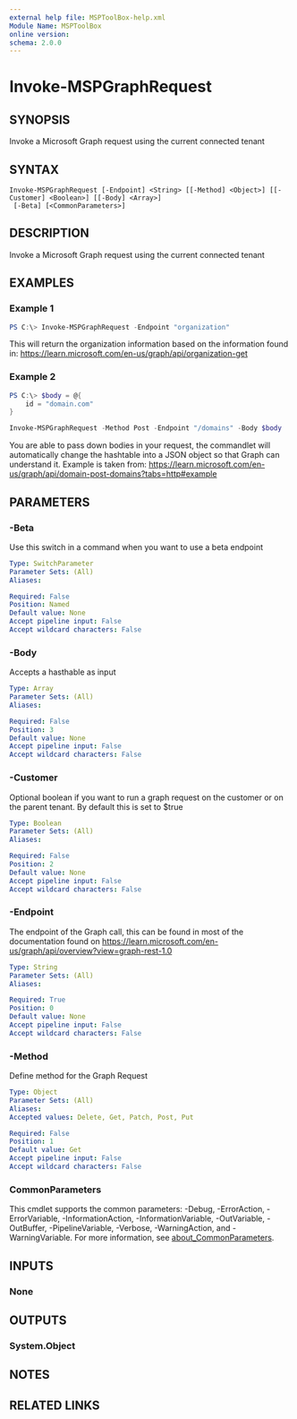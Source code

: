 ```yaml
---
external help file: MSPToolBox-help.xml
Module Name: MSPToolBox
online version:
schema: 2.0.0
---
```


# Invoke-MSPGraphRequest

## SYNOPSIS
Invoke a Microsoft Graph request using the current connected tenant

## SYNTAX

```
Invoke-MSPGraphRequest [-Endpoint] <String> [[-Method] <Object>] [[-Customer] <Boolean>] [[-Body] <Array>]
 [-Beta] [<CommonParameters>]
```

## DESCRIPTION
Invoke a Microsoft Graph request using the current connected tenant

## EXAMPLES

### Example 1
```powershell
PS C:\> Invoke-MSPGraphRequest -Endpoint "organization"
```

This will return the organization information based on the information found in: https://learn.microsoft.com/en-us/graph/api/organization-get

### Example 2

```powershell
PS C:\> $body = @{
    id = "domain.com"
}

Invoke-MSPGraphRequest -Method Post -Endpoint "/domains" -Body $body
```

You are able to pass down bodies in your request, the commandlet will automatically change the hashtable into a JSON object so that Graph can understand it. Example is taken from: https://learn.microsoft.com/en-us/graph/api/domain-post-domains?tabs=http#example

## PARAMETERS

### -Beta
Use this switch in a command when you want to use a beta endpoint

```yaml
Type: SwitchParameter
Parameter Sets: (All)
Aliases:

Required: False
Position: Named
Default value: None
Accept pipeline input: False
Accept wildcard characters: False
```

### -Body
Accepts a hasthable as input

```yaml
Type: Array
Parameter Sets: (All)
Aliases:

Required: False
Position: 3
Default value: None
Accept pipeline input: False
Accept wildcard characters: False
```

### -Customer
Optional boolean if you want to run a graph request on the customer or on the parent tenant. By default this is set to $true

```yaml
Type: Boolean
Parameter Sets: (All)
Aliases:

Required: False
Position: 2
Default value: None
Accept pipeline input: False
Accept wildcard characters: False
```

### -Endpoint
The endpoint of the Graph call, this can be found in most of the documentation found on https://learn.microsoft.com/en-us/graph/api/overview?view=graph-rest-1.0

```yaml
Type: String
Parameter Sets: (All)
Aliases:

Required: True
Position: 0
Default value: None
Accept pipeline input: False
Accept wildcard characters: False
```

### -Method
Define method for the Graph Request

```yaml
Type: Object
Parameter Sets: (All)
Aliases:
Accepted values: Delete, Get, Patch, Post, Put

Required: False
Position: 1
Default value: Get
Accept pipeline input: False
Accept wildcard characters: False
```

### CommonParameters
This cmdlet supports the common parameters: -Debug, -ErrorAction, -ErrorVariable, -InformationAction, -InformationVariable, -OutVariable, -OutBuffer, -PipelineVariable, -Verbose, -WarningAction, and -WarningVariable. For more information, see [about_CommonParameters](http://go.microsoft.com/fwlink/?LinkID=113216).

## INPUTS

### None
## OUTPUTS

### System.Object
## NOTES

## RELATED LINKS

